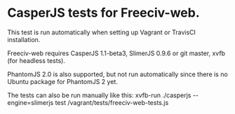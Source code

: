  CasperJS tests for Freeciv-web.
===============================

 This test is run automatically when setting up Vagrant or TravisCI installation. 

 Freeciv-web requires CasperJS 1.1-beta3, SlimerJS 0.9.6 or git master, xvfb 
 (for headless tests).

 PhantomJS 2.0 is also supported, but not run automatically since there is no
 Ubuntu package for PhantomJS 2 yet.

 The tests can also be run manually like this:
 xvfb-run ./casperjs --engine=slimerjs test /vagrant/tests/freeciv-web-tests.js

